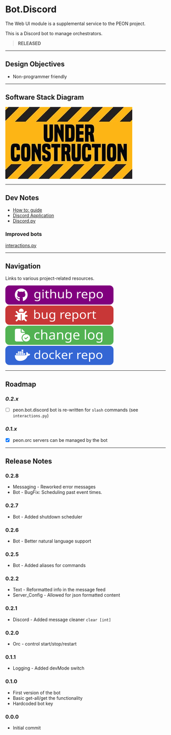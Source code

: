 # Bot.Discord

The Web UI module is a supplemental service to the PEON project.

This is a Discord bot to manage orchestrators.

> **RELEASED**

---

## Design Objectives

- Non-programmer friendly

---

## Software Stack Diagram

![Software Stack](../images/diagrams/diagram_bot_discord.png)

---

## Dev Notes

- [How to: guide](https://realpython.com/how-to-make-a-discord-bot-python/)
- [Discord Application](https://discord.com/developers/applications)
- [Discord.py](https://discordpy.readthedocs.io/en/stable/ext/commands/api.html#bots)

### Improved bots

[interactions.py](https://discord-interactions.readthedocs.io/en/latest/quickstart.html)

---

## Navigation

Links to various project-related resources.

[![github](../images/buttons/button_github.svg)](https://github.com/the-peon-project/peon-bot-discord)
[![github](../images/buttons/button_bug.svg)](https://github.com/the-peon-project/peon-bot-discord/issues/new/choose)
[![github](../images/buttons/button_changelog.svg)](../development/50_bot_discord.md#release-notes)
[![github](../images/buttons/button_docker.svg)](https://hub.docker.com/repository/docker/umlatt/peon.bot.discord/general)

---

## Roadmap

### *0.2.x*

- [ ] peon.bot.discord bot is re-written for ``slash`` commands (see ``interactions.py``)

### *0.1.x*

- [x] peon.orc servers can be managed by the bot

---

## Release Notes

### 0.2.8

- Messaging - Reworked error messages
- Bot - BugFix: Scheduling past event times.

### 0.2.7

- Bot - Added shutdown scheduler

### 0.2.6

- Bot - Better natural language support

### 0.2.5

- Bot - Added aliases for commands

### 0.2.2

- Text - Reformatted info in the message feed
- Server_Config - Allowed for json formatted content

### 0.2.1

- Discord - Added message cleaner ``clear [int]``

### 0.2.0

- Orc - control start/stop/restart

### 0.1.1

- Logging - Added devMode switch

### 0.1.0

- First version of the bot
- Basic get-all/get the functionality
- Hardcoded bot key

### 0.0.0

- Initial commit
